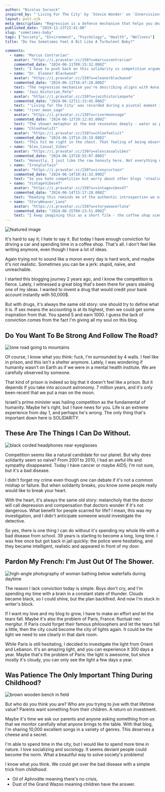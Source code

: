 ```yaml
---
author: "Nicolas Sursock"
inspired_by: "'Living For The City' by 'Stevie Wonder' on 'Innervisions'"
layout: post.njk
meta_description: "Regression is a defence mechanism that helps you deal with an unpleasant reality. It's not very mature so I guess people should watch out."
published_date: "2019-11-23T22:41:00"
slug: "sometimes-baby"
tags: ["Society", "Environment", "Psychology", "Health", "Wellness"]
title: "Do You Sometimes Feel A Bit Like A Turbulent Baby?"

comments:
  - name: "Marcus Contrarian"
    avatar: "https://i.pravatar.cc/150?u=marcuscontrarian"
    commented_date: "2024-06-11T09:15:32.000Z"
    text: "I have to push back on this solidarity vs competition argument. Competition drives innovation, pushes boundaries, creates the very art we're discussing. Without competitive pressure, would Stevie Wonder have crafted such intricate arrangements? Sometimes friction creates diamonds."
  - name: "Dr. Eleanor Blackwood"
    avatar: "https://i.pravatar.cc/150?u=eleanorblackwood"
    commented_date: "2024-06-11T16:47:28.000Z"
    text: "The regression mechanism you're describing aligns with Anna Freud's work on defense mechanisms. The 'turbulent baby' metaphor suggests a return to earlier developmental stages when overwhelmed. Have you considered how this relates to Winnicott's concept of the 'good enough' environment?"
  - name: "Jazz_Historian_Pete"
    avatar: "https://i.pravatar.cc/150?u=jazzhistorianpete"
    commented_date: "2024-06-12T11:33:45.000Z"
    text: "'Living for the City' was recorded during a pivotal moment in 1973 - post-civil rights era, urban decay beginning to show. Wonder was 23, channeling that same young adult frustration you're expressing. The harmonica solo in that track? Pure cathartic release, like your writing process here."
  - name: "river_moon_sage"
    avatar: "https://i.pravatar.cc/150?u=rivermoonsage"
    commented_date: "2024-06-12T20:12:03.000Z"
    text: "The shower metaphor at the end resonates deeply - water as purification, washing away the accumulated spiritual debris. Your mention of 'Oil of Aphrodite' and 'Dust of the Grand Wazoo' feels like accessing childhood's alchemical wisdom. Sometimes we must dissolve to reconstruct."
  - name: "ChloeFeelsIt"
    avatar: "https://i.pravatar.cc/150?u=chloefeelsit"
    commented_date: "2024-06-13T14:28:19.000Z"
    text: "This hit me right in the chest. That feeling of being observed, trapped in a massive prison that doesn't feel like one... I've been there. The solidarity vs competition thing especially - when you're struggling, kindness becomes everything. Thank you for being vulnerable enough to share this."
  - name: "Alex_Casual_Vibes"
    avatar: "https://i.pravatar.cc/150?u=alexcasualvibes"
    commented_date: "2024-06-13T18:55:07.000Z"
    text: "Honestly, I just like the raw honesty here. Not everything needs to be polished and perfect. Sometimes a blog post that feels like overhearing someone's internal monologue is exactly what you need to read. The Stevie Wonder reference is solid too."
  - name: "IronyCurtain"
    avatar: "https://i.pravatar.cc/150?u=ironycurtain"
    commented_date: "2024-06-14T10:41:33.000Z"
    text: "So you hate competition but worry about other blogs 'stealing' your drug-credit idea? The beautiful contradiction of wanting solidarity while feeling like a detective being investigated. Paris 'fluctuat nec mergitur' but you're seeking Lebanese light. Classic human paradox - we contain multitudes of inconsistency."
  - name: "VintageVibes47"
    avatar: "https://i.pravatar.cc/150?u=vintagevibes47"
    commented_date: "2024-06-14T15:17:28.000Z"
    text: "Reading this reminds me of the authentic introspection we used to see in '70s music journalism - before everything became SEO-optimized content. There's something beautifully unfiltered about admitting writer's block while actively writing through it. Very Hunter S. Thompson meets personal diary."
  - name: "StoryWeaver_Luna"
    avatar: "https://i.pravatar.cc/150?u=storyweaverluna"
    commented_date: "2024-06-15T09:23:51.000Z"
    text: "I keep imagining this as a short film - the coffee shop scene, the four walls becoming a prison, the detective investigating the detective. Your 'Oil of Aphrodite, Dust of the Grand Wazoo' could be artifacts in some surreal healing ritual. There's a whole narrative universe hiding in these fragments."
---
```


![featured image](https://images.unsplash.com/photo-1546015720-b8b30df5aa27?ixlib=rb-4.0.3&ixid=MnwxMjA3fDB8MHxwaG90by1wYWdlfHx8fGVufDB8fHx8&auto=format&fit=crop)

It's hard to say it; I hate to say it. But today I have enough conviction for driving a car and spending time in a coffee shop. That's all. I don't feel like writing anymore, even though I have a lot of ideas.

Again trying not to sound like a moron every day is hard work, and maybe it's not realistic. Sometimes you can be a jerk: stupid, naive, and unreachable.

I started this blogging journey 2 years ago, and I know the competition is fierce. Lately, I witnessed a great blog that's been there for years stealing one of my ideas. I wanted to invent a drug that would credit your bank account instantly with 50,000$.

But with drugs, it's always the same old story: one should try to define what it is. If sex means the accounting is at its highest, then we could get some inspiration from that. You spend 5 and earn 1000. I guess the lack of conviction comes from the fact I'm giving all my soul on this blog.

## Do You Want To Be Strong And Follow The Road?

![lone road going to mountains](https://images.unsplash.com/photo-1494783367193-149034c05e8f?ixlib=rb-4.0.3&ixid=MnwxMjA3fDB8MHxwaG90by1wYWdlfHx8fGVufDB8fHx8&auto=format&fit=crop&q=80&w=800&h=600)

Of course, I know what you think: fuck, I'm surrounded by 4 walls. I feel like in prison, and this isn't a shelter anymore. Lately, I was wondering if humanity wasn't on Earth as if we were in a mental health institute. We are carefully observed by someone.

That kind of prison is indeed so big that it doesn't feel like a prison. But it depends if you take into account astronomy. 7 million years, and it's only been recent that we put a man on the moon.

Israeli's prime minister was hailing competition as the fundamental of humanity. Maybe he's right, but I have news for you. Life is an extreme experience from day 1, and perhaps he's wrong. The only thing that's important down here is SOLIDARITY.

## These Are The Things I Can Do Without.

![black corded headphones near eyeglasses](https://images.unsplash.com/3/www.madebyvadim.com.jpg?ixlib=rb-4.0.3&ixid=MnwxMjA3fDB8MHxwaG90by1wYWdlfHx8fGVufDB8fHx8&auto=format&fit=crop&q=80&w=800&h=600)

Competition seems like a natural candidate for our planet. But why does solidarity seem so naive? From 2001 to 2010, I had an awful life and sympathy disappeared. Today I have cancer or maybe AIDS; I'm not sure, but it's a bad disease.

I didn't forget my crime even though one can debate if it's not a common mishap or failure. But when solidarity breaks, you know some people really would like to break your heart.

With the heart, it's always the same old story: melancholy that the doctor will call depression and compensation that doctors wonder if it's not dangerous. What benefit for people scarred for life? I mean, this was my investigation, and I didn't anticipate someone would investigate the detective.

So yes, there is one thing I can do without it's spending my whole life with a bad disease from school. 39 years is starting to become a long, long time. I was free once but got back in jail quickly: the police were hesitating, and they became intelligent, realistic and appeared in front of my door.

## Pardon My French: I'm Just Out Of The Shower.

![high-angle photography of woman bathing below waterfalls during daytime](https://images.unsplash.com/photo-1473163311424-8c01f39bf36d?ixlib=rb-4.0.3&ixid=MnwxMjA3fDB8MHxwaG90by1wYWdlfHx8fGVufDB8fHx8&auto=format&fit=crop&q=80&w=800&h=600)

The reason I lack conviction today is simple. Boys don't cry, and I'm spending my time with a brain in a constant state of thunder. Clouds became black, so I could shine, but the plan backfired. And now I'm stuck in writer's block.

If I want my love and my blog to grow, I have to make an effort and let the tears fall. Maybe it's also the problem of Paris, France: fluctuat nec mergitur. If Paris could forget their famous philosophers and let the tears fall a little, then the city could become the city of lights again. It could be the light we need to see clearly in that dark room.

While Paris is still hesitating, I decided to investigate the light from Orient and Lebanon. It's an amazing light, and you can experience it 300 days a year. Maybe that's the problem of Paris: the light is awesome, but since mostly it's cloudy, you can only see the light a few days a year.

## Was Patience The Only Important Thing During Childhood?

![brown wooden bench in field](https://images.unsplash.com/photo-1449885381849-88def7e55fa0?ixlib=rb-4.0.3&ixid=MnwxMjA3fDB8MHxwaG90by1wYWdlfHx8fGVufDB8fHx8&auto=format&fit=crop&q=80&w=800&h=600)

But who do you think you are? Who are you trying to jive with that lifetime value? Parents want something from their children. A return on investment.

Maybe it's time we ask our parents and anyone asking something from us that we monitor carefully what anyone brings to the table. With that blog, I'm sharing 10,000 excellent songs in a variety of genres. This deserves a cheese and a secret.

I'm able to spend time in the city, but I would like to spend more time in nature. I love socializing and sociology. It seems deviant people could become the norm. What a beautiful way to solve society's problems!

I know what you think. We could get over the bad disease with a simple trick from childhood:
 - Oil of Aphrodite meaning there's no crisis,
 - Dust of the Grand Wazoo meaning children have the answer. 